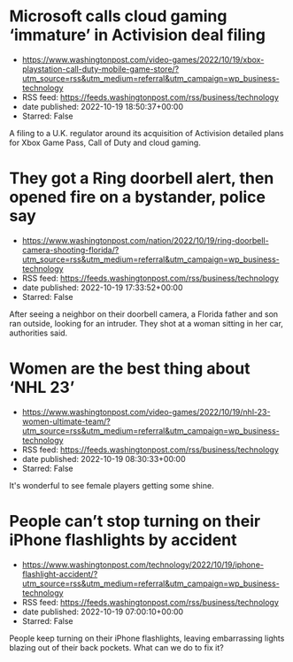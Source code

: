 # Microsoft calls cloud gaming ‘immature’ in Activision deal filing
 - https://www.washingtonpost.com/video-games/2022/10/19/xbox-playstation-call-duty-mobile-game-store/?utm_source=rss&utm_medium=referral&utm_campaign=wp_business-technology
 - RSS feed: https://feeds.washingtonpost.com/rss/business/technology
 - date published: 2022-10-19 18:50:37+00:00
 - Starred: False

A filing to a U.K. regulator around its acquisition of Activision detailed plans for Xbox Game Pass, Call of Duty and cloud gaming.

# They got a Ring doorbell alert, then opened fire on a bystander, police say
 - https://www.washingtonpost.com/nation/2022/10/19/ring-doorbell-camera-shooting-florida/?utm_source=rss&utm_medium=referral&utm_campaign=wp_business-technology
 - RSS feed: https://feeds.washingtonpost.com/rss/business/technology
 - date published: 2022-10-19 17:33:52+00:00
 - Starred: False

After seeing a neighbor on their doorbell camera, a Florida father and son ran outside, looking for an intruder. They shot at a woman sitting in her car, authorities said.

# Women are the best thing about ‘NHL 23’
 - https://www.washingtonpost.com/video-games/2022/10/19/nhl-23-women-ultimate-team/?utm_source=rss&utm_medium=referral&utm_campaign=wp_business-technology
 - RSS feed: https://feeds.washingtonpost.com/rss/business/technology
 - date published: 2022-10-19 08:30:33+00:00
 - Starred: False

It's wonderful to see female players getting some shine.

# People can’t stop turning on their iPhone flashlights by accident
 - https://www.washingtonpost.com/technology/2022/10/19/iphone-flashlight-accident/?utm_source=rss&utm_medium=referral&utm_campaign=wp_business-technology
 - RSS feed: https://feeds.washingtonpost.com/rss/business/technology
 - date published: 2022-10-19 07:00:10+00:00
 - Starred: False

People keep turning on their iPhone flashlights, leaving embarrassing lights blazing out of their back pockets. What can we do to fix it?
